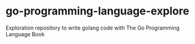 # go-programming-language-explore
Exploration repository to write golang code with The Go Programming Language Book
